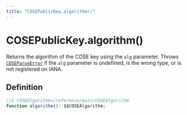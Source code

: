 ```yaml
---
title: "COSEPublicKey.algorithm()"
---
```


# COSEPublicKey.algorithm()

Returns the algorithm of the COSE key using the `alg` parameter. Throws [`COSEParseError`](/reference/main/COSEParseError) if the `alg` parameter is undefined, is the wrong type, or is not registered on IANA.

## Definition

```ts
//$ COSEAlgorithm=/reference/main/COSEAlgorithm
function algorithm(): $$COSEAlgorithm;
```
